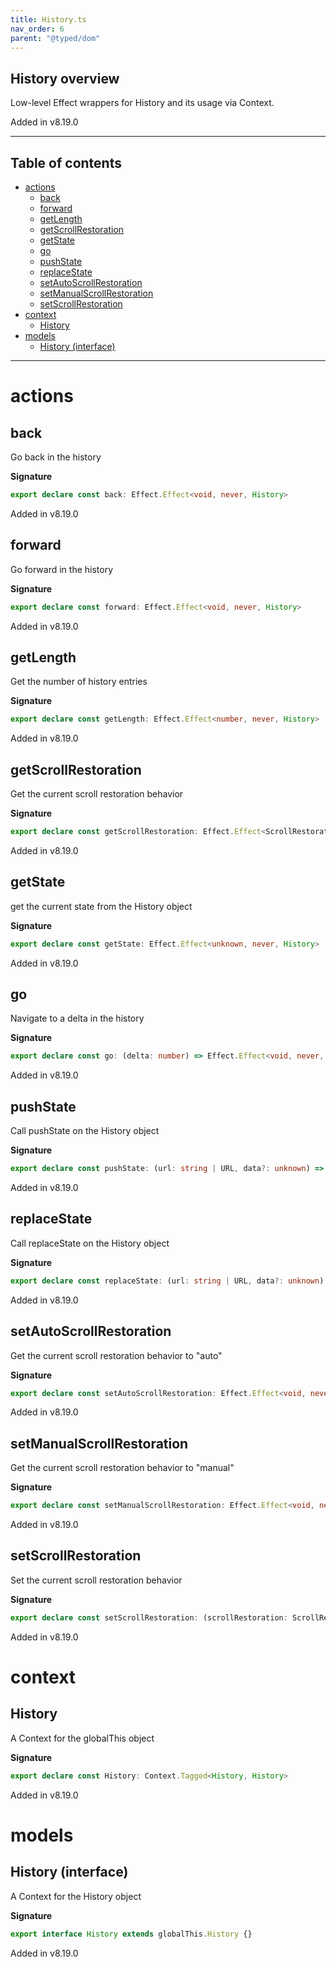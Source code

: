 ```yaml
---
title: History.ts
nav_order: 6
parent: "@typed/dom"
---
```


## History overview

Low-level Effect wrappers for History and its usage via Context.

Added in v8.19.0

---

<h2 class="text-delta">Table of contents</h2>

- [actions](#actions)
  - [back](#back)
  - [forward](#forward)
  - [getLength](#getlength)
  - [getScrollRestoration](#getscrollrestoration)
  - [getState](#getstate)
  - [go](#go)
  - [pushState](#pushstate)
  - [replaceState](#replacestate)
  - [setAutoScrollRestoration](#setautoscrollrestoration)
  - [setManualScrollRestoration](#setmanualscrollrestoration)
  - [setScrollRestoration](#setscrollrestoration)
- [context](#context)
  - [History](#history)
- [models](#models)
  - [History (interface)](#history-interface)

---

# actions

## back

Go back in the history

**Signature**

```ts
export declare const back: Effect.Effect<void, never, History>
```

Added in v8.19.0

## forward

Go forward in the history

**Signature**

```ts
export declare const forward: Effect.Effect<void, never, History>
```

Added in v8.19.0

## getLength

Get the number of history entries

**Signature**

```ts
export declare const getLength: Effect.Effect<number, never, History>
```

Added in v8.19.0

## getScrollRestoration

Get the current scroll restoration behavior

**Signature**

```ts
export declare const getScrollRestoration: Effect.Effect<ScrollRestoration, never, History>
```

Added in v8.19.0

## getState

get the current state from the History object

**Signature**

```ts
export declare const getState: Effect.Effect<unknown, never, History>
```

Added in v8.19.0

## go

Navigate to a delta in the history

**Signature**

```ts
export declare const go: (delta: number) => Effect.Effect<void, never, History>
```

Added in v8.19.0

## pushState

Call pushState on the History object

**Signature**

```ts
export declare const pushState: (url: string | URL, data?: unknown) => Effect.Effect<void, never, History>
```

Added in v8.19.0

## replaceState

Call replaceState on the History object

**Signature**

```ts
export declare const replaceState: (url: string | URL, data?: unknown) => Effect.Effect<void, never, History>
```

Added in v8.19.0

## setAutoScrollRestoration

Get the current scroll restoration behavior to "auto"

**Signature**

```ts
export declare const setAutoScrollRestoration: Effect.Effect<void, never, History>
```

Added in v8.19.0

## setManualScrollRestoration

Get the current scroll restoration behavior to "manual"

**Signature**

```ts
export declare const setManualScrollRestoration: Effect.Effect<void, never, History>
```

Added in v8.19.0

## setScrollRestoration

Set the current scroll restoration behavior

**Signature**

```ts
export declare const setScrollRestoration: (scrollRestoration: ScrollRestoration) => Effect.Effect<void, never, History>
```

Added in v8.19.0

# context

## History

A Context for the globalThis object

**Signature**

```ts
export declare const History: Context.Tagged<History, History>
```

Added in v8.19.0

# models

## History (interface)

A Context for the History object

**Signature**

```ts
export interface History extends globalThis.History {}
```

Added in v8.19.0
